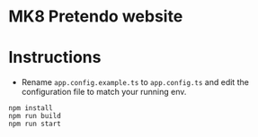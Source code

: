 # MK8 Pretendo website

# Instructions

- Rename ``app.config.example.ts`` to ``app.config.ts`` and edit the configuration file to match your running env.

```shell
npm install
npm run build
npm run start
```